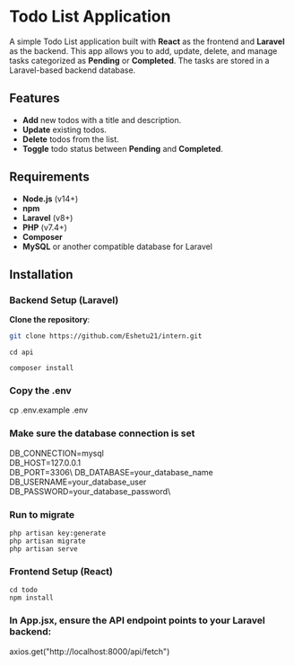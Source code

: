 # Todo List Application

A simple Todo List application built with **React** as the frontend and **Laravel** as the backend. This app allows you to add, update, delete, and manage tasks categorized as **Pending** or **Completed**. The tasks are stored in a Laravel-based backend database.

## Features
- **Add** new todos with a title and description.
- **Update** existing todos.
- **Delete** todos from the list.
- **Toggle** todo status between **Pending** and **Completed**.

## Requirements
- **Node.js** (v14+)
- **npm**
- **Laravel** (v8+)
- **PHP** (v7.4+)
- **Composer**
- **MySQL** or another compatible database for Laravel

## Installation

### Backend Setup (Laravel)

**Clone the repository**:
   ```bash
   git clone https://github.com/Eshetu21/intern.git
   ```
   ```
   cd api
   ```
   ```
   composer install
   ```
### Copy the .env
   cp .env.example .env
### Make sure the database connection is set
   DB_CONNECTION=mysql\
   DB_HOST=127.0.0.1\
   DB_PORT=3306\ 
   DB_DATABASE=your_database_name\
   DB_USERNAME=your_database_user\
   DB_PASSWORD=your_database_password\   
### Run to migrate
   ```
   php artisan key:generate
   php artisan migrate
   php artisan serve
   ```

### Frontend Setup (React)
   ```
   cd todo
   npm install
   ```
### In App.jsx, ensure the API endpoint points to your Laravel backend:
   axios.get("http://localhost:8000/api/fetch")




